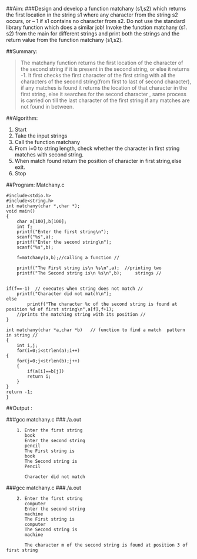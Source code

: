 ##Aim:
###Design and develop a function matchany (s1,s2) which returns the first location in the string s1 where any character from the string s2 occurs,   or – 1 if s1 contains no character from s2. Do not use the standard library function which does a similar job! Invoke the function matchany (s1. s2) from the main for different strings and print both the strings and the return value from the function matchany (s1,s2).

##Summary:
	
>The  matchany function returns the first location of the character of the second string if it is present in the second string, or else it returns -1. It first checks the first character of the first string with all the characters of the second string(from first to last of second character), if any matches is found it returns the location of that character in the first string, else it searches for the second character , same process is carried on till the last character of the first string if any matches are not found in between.

##Algorithm:

1. Start 
2. Take the input strings
3. Call the function matchany
4. From i=0 to string length, check whether the character in first string    	matches with second string.
5. When match found return the position of character in first string,else 			exit.                                                                                                          
6. Stop
	
##Program: Matchany.c

	#include<stdio.h>
	#include<string.h>
	int matchany(char *,char *);
	void main()
	{
		char a[100],b[100];
		int f;
		printf("Enter the first string\n");
	  	scanf("%s",a);
		printf("Enter the second string\n");
	  	scanf("%s",b);
	
    	f=matchany(a,b);//calling a function //
	
    	printf("The First string is\n %s\n",a);  //printing two
		printf("The Second string is\n %s\n",b);     strings //


	if(f==-1)  // executes when string does not match //
		printf("Character did not match\n");
	else 
			printf("The character %c of the second string is found at position %d of first string\n",a[f],f+1);
  		//prints the matching string with its position //
	}

	int matchany(char *a,char *b)   // function to find a match  pattern in string //
	{
		int i,j;
		for(i=0;i<strlen(a);i++)
	{		
		for(j=0;j<strlen(b);j++)
		{		
			if(a[i]==b[j])
			return i;	
		}
	}
	return -1;
	}


##Output :

###gcc matchany.c
###./a.out

        1. Enter the first string 
           book
           Enter the second string
           pencil
           The First string is
           book
           The Second string is
           Pencil

           Character did not match


###gcc matchany.c
###./a.out

        2. Enter the first string 
           computer
           Enter the second string
           machine
           The First string is
           computer
           The Second string is
           machine

           The character m of the second string is found at position 3 of first string